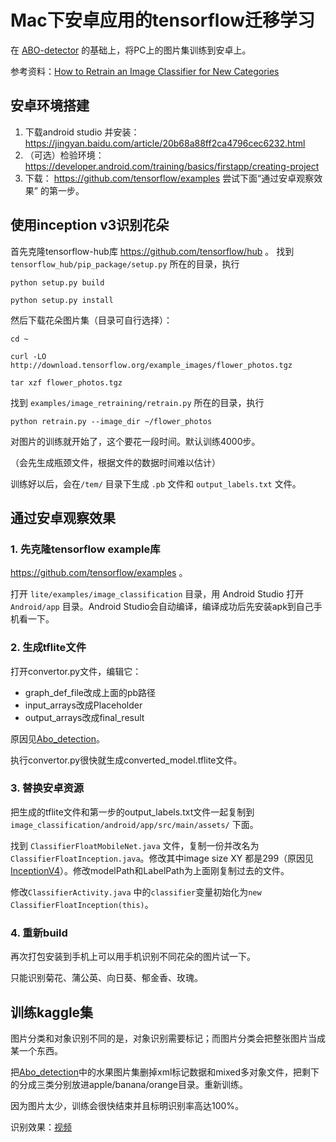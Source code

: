 # Mac下安卓应用的tensorflow迁移学习

在 [ABO-detector](https://github.com/davelet/ABO-detector) 的基础上，将PC上的图片集训练到安卓上。

参考资料：[How to Retrain an Image Classifier for New Categories](https://www.tensorflow.org/hub/tutorials/image_retraining)

## 安卓环境搭建

1. 下载android studio 并安装：https://jingyan.baidu.com/article/20b68a88ff2ca4796cec6232.html
2. （可选）检验环境：https://developer.android.com/training/basics/firstapp/creating-project
3. 下载： https://github.com/tensorflow/examples 尝试下面“通过安卓观察效果” 的第一步。

## 使用inception v3识别花朵
首先克隆tensorflow-hub库 https://github.com/tensorflow/hub 。
找到 `tensorflow_hub/pip_package/setup.py` 所在的目录，执行
```
python setup.py build

python setup.py install
```

然后下载花朵图片集（目录可自行选择）：
```
cd ~

curl -LO http://download.tensorflow.org/example_images/flower_photos.tgz

tar xzf flower_photos.tgz
```
找到 `examples/image_retraining/retrain.py` 所在的目录，执行

```
python retrain.py --image_dir ~/flower_photos
```
对图片的训练就开始了，这个要花一段时间。默认训练4000步。

（会先生成瓶颈文件，根据文件的数据时间难以估计）

训练好以后，会在`/tem/` 目录下生成 `.pb` 文件和 `output_labels.txt` 文件。

## 通过安卓观察效果

### 1. 先克隆tensorflow example库
 https://github.com/tensorflow/examples 。

打开 `lite/examples/image_classification` 目录，用 Android Studio 打开 `Android/app` 目录。Android Studio会自动编译，编译成功后先安装apk到自己手机看一下。

### 2. 生成tflite文件

打开convertor.py文件，编辑它：

- graph_def_file改成上面的pb路径
- input_arrays改成Placeholder
- output_arrays改成final_result

原因见[Abo_detection](https://github.com/davelet/ABO-detector#%E8%BE%93%E5%85%A5%E8%BE%93%E5%87%BA%E5%BC%A0%E9%87%8F%E8%AE%B0%E5%BD%95)。

执行convertor.py很快就生成converted_model.tflite文件。

### 3. 替换安卓资源

把生成的tflite文件和第一步的output_labels.txt文件一起复制到 `image_classification/android/app/src/main/assets/` 下面。

找到 `ClassifierFloatMobileNet.java` 文件，复制一份并改名为 `ClassifierFloatInception.java`。修改其中image size XY 都是299（原因见[InceptionV4](/InceptionV4.pdf)）。修改modelPath和LabelPath为上面刚复制过去的文件。

修改`ClassifierActivity.java` 中的`classifier`变量初始化为`new ClassifierFloatInception(this)`。

### 4. 重新build
再次打包安装到手机上可以用手机识别不同花朵的图片试一下。
 
只能识别菊花、蒲公英、向日葵、郁金香、玫瑰。

## 训练kaggle集

图片分类和对象识别不同的是，对象识别需要标记；而图片分类会把整张图片当成某一个东西。

把[Abo_detection](https://github.com/davelet/ABO-detector#%E8%BE%93%E5%85%A5%E8%BE%93%E5%87%BA%E5%BC%A0%E9%87%8F%E8%AE%B0%E5%BD%95)中的水果图片集删掉xml标记数据和mixed多对象文件，把剩下的分成三类分别放进apple/banana/orange目录。重新训练。

因为图片太少，训练会很快结束并且标明识别率高达100%。

识别效果：[视频](/水果识别.mp4)


